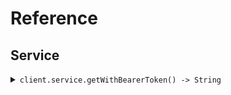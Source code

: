 # Reference
## Service
<details><summary><code>client.service.getWithBearerToken() -> String</code></summary>
<dl>
<dd>

#### 📝 Description

<dl>
<dd>

<dl>
<dd>

GET request with custom api key
</dd>
</dl>
</dd>
</dl>

#### 🔌 Usage

<dl>
<dd>

<dl>
<dd>

```java
client.service().getWithBearerToken();
```
</dd>
</dl>
</dd>
</dl>


</dd>
</dl>
</details>
